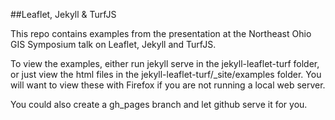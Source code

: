 ##Leaflet, Jekyll & TurfJS

This repo contains examples from the presentation at the Northeast Ohio GIS Symposium talk on Leaflet, Jekyll and TurfJS.

To view the examples, either run jekyll serve in the jekyll-leaflet-turf folder, or just view the html files in the jekyll-leaflet-turf/_site/examples folder. You will want to view these with Firefox if you are not running a local web server.

You could also create a gh_pages branch and let github serve it for you.
